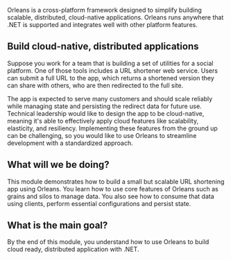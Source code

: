 Orleans is a cross-platform framework designed to simplify building scalable, distributed, cloud-native applications. Orleans runs anywhere that .NET is supported and integrates well with other platform features.

## Build cloud-native, distributed applications

Suppose you work for a team that is building a set of utilities for a social platform. One of those tools includes a URL shortener web service. Users can submit a full URL to the app, which returns a shortened version they can share with others, who are then redirected to the full site.

The app is expected to serve many customers and should scale reliably while managing state and persisting the redirect data for future use. Technical leadership would like to design the app to be cloud-native, meaning it's able to effectively apply cloud features like scalability, elasticity, and resiliency. Implementing these features from the ground up can be challenging, so you would like to use Orleans to streamline development with a standardized approach.

## What will we be doing?

This module demonstrates how to build a small but scalable URL shortening app using Orleans. You learn how to use core features of Orleans such as grains and silos to manage data. You also see how to consume that data using clients, perform essential configurations and persist state.

## What is the main goal?

By the end of this module, you understand how to use Orleans to build cloud ready, distributed application with .NET.
